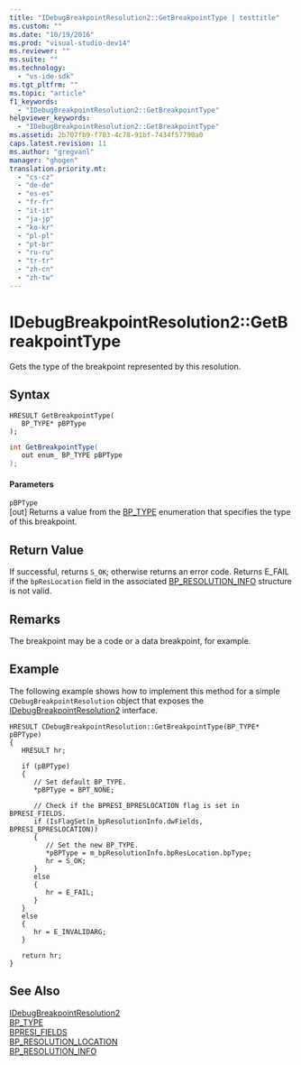```yaml
---
title: "IDebugBreakpointResolution2::GetBreakpointType | testtitle"
ms.custom: ""
ms.date: "10/19/2016"
ms.prod: "visual-studio-dev14"
ms.reviewer: ""
ms.suite: ""
ms.technology: 
  - "vs-ide-sdk"
ms.tgt_pltfrm: ""
ms.topic: "article"
f1_keywords: 
  - "IDebugBreakpointResolution2::GetBreakpointType"
helpviewer_keywords: 
  - "IDebugBreakpointResolution2::GetBreakpointType"
ms.assetid: 2b707fb9-f703-4c78-91bf-7434f57790a0
caps.latest.revision: 11
ms.author: "gregvanl"
manager: "ghogen"
translation.priority.mt: 
  - "cs-cz"
  - "de-de"
  - "es-es"
  - "fr-fr"
  - "it-it"
  - "ja-jp"
  - "ko-kr"
  - "pl-pl"
  - "pt-br"
  - "ru-ru"
  - "tr-tr"
  - "zh-cn"
  - "zh-tw"
---
```

# IDebugBreakpointResolution2::GetBreakpointType
Gets the type of the breakpoint represented by this resolution.  
  
## Syntax  
  
```cpp#  
HRESULT GetBreakpointType(   
   BP_TYPE* pBPType  
);  
```  
  
```c#  
int GetBreakpointType(   
   out enum_ BP_TYPE pBPType  
);  
```  
  
#### Parameters  
 `pBPType`  
 [out] Returns a value from the [BP_TYPE](../extensibility-debugger-reference/bp_type.md) enumeration that specifies the type of this breakpoint.  
  
## Return Value  
 If successful, returns `S_OK`; otherwise returns an error code. Returns E_FAIL if the `bpResLocation` field in the associated [BP_RESOLUTION_INFO](../extensibility-debugger-reference/bp_resolution_info.md) structure is not valid.  
  
## Remarks  
 The breakpoint may be a code or a data breakpoint, for example.  
  
## Example  
 The following example shows how to implement this method for a simple `CDebugBreakpointResolution` object that exposes the [IDebugBreakpointResolution2](../extensibility-debugger-reference/idebugbreakpointresolution2.md) interface.  
  
```  
HRESULT CDebugBreakpointResolution::GetBreakpointType(BP_TYPE* pBPType)    
{    
   HRESULT hr;    
  
   if (pBPType)    
   {    
      // Set default BP_TYPE.    
      *pBPType = BPT_NONE;    
  
      // Check if the BPRESI_BPRESLOCATION flag is set in BPRESI_FIELDS.    
      if (IsFlagSet(m_bpResolutionInfo.dwFields, BPRESI_BPRESLOCATION))    
      {    
         // Set the new BP_TYPE.    
         *pBPType = m_bpResolutionInfo.bpResLocation.bpType;    
         hr = S_OK;    
      }    
      else    
      {    
         hr = E_FAIL;    
      }    
   }    
   else    
   {    
      hr = E_INVALIDARG;    
   }    
  
   return hr;    
}    
```  
  
## See Also  
 [IDebugBreakpointResolution2](../extensibility-debugger-reference/idebugbreakpointresolution2.md)   
 [BP_TYPE](../extensibility-debugger-reference/bp_type.md)   
 [BPRESI_FIELDS](../extensibility-debugger-reference/bpresi_fields.md)   
 [BP_RESOLUTION_LOCATION](../extensibility-debugger-reference/bp_resolution_location.md)   
 [BP_RESOLUTION_INFO](../extensibility-debugger-reference/bp_resolution_info.md)
